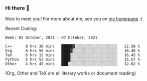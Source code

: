### Hi there 👋

Nice to meet you! For more about me, see you on [my homepage](https://jiayipan.me) :)


Recent Coding:
<!--START_SECTION:waka-->
```text
Week: 01 October, 2021 - 07 October, 2021

C++      8 hrs 30 mins   █████▓░░░░░░░░░░░░░░░░░░░   22.58 % 
Org      6 hrs 56 mins   ████▓░░░░░░░░░░░░░░░░░░░░   18.40 % 
TeX      6 hrs 12 mins   ████░░░░░░░░░░░░░░░░░░░░░   16.45 % 
Python   5 hrs 52 mins   ████░░░░░░░░░░░░░░░░░░░░░   15.57 % 
Other    4 hrs 45 mins   ███░░░░░░░░░░░░░░░░░░░░░░   12.62 % 
```
<!--END_SECTION:waka-->
(Org, Other and TeX are all literary works or document reading)

